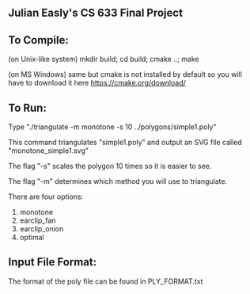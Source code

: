 
## Julian Easly's CS 633 Final Project

## To Compile:

(on Unix-like system)
mkdir build; cd build; cmake ..; make

(on MS Windows)
same but cmake is not installed by default so you will have to download it here
https://cmake.org/download/

## To Run:

Type "./triangulate -m monotone -s 10 ../polygons/simple1.poly"

This command triangulates "simple1.poly" and output an SVG file called "monotone_simple1.svg"

The flag "-s" scales the polygon 10 times so it is easier to see.

The flag "-m" determines which method you will use to triangulate.

There are four options: 

1. monotone
2. earclip_fan
3. earclip_onion
4. optimal

## Input File Format:

The format of the poly file can be found in PLY_FORMAT.txt